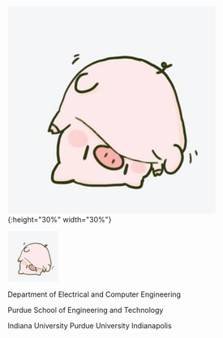 
![Scott Jing](/img/scott.jpg){:height="30%" width="30%"}

<img src='/img/scott.jpg' height="100px" width="100px">

Department of Electrical and Computer Engineering

Purdue School of Engineering and Technology

Indiana University Purdue University Indianapolis
